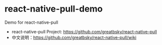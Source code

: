# react-native-pull-demo

Demo for react-native-pull

* react-native-pull Project: https://github.com/greatbsky/react-native-pull
* 中文说明：https://github.com/greatbsky/react-native-pull/wiki
